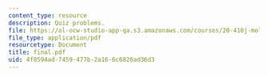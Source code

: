 ```yaml
---
content_type: resource
description: Quiz problems.
file: https://ol-ocw-studio-app-qa.s3.amazonaws.com/courses/20-410j-molecular-cellular-and-tissue-biomechanics-be-410j-spring-2003/4f0594ad7459477b2a166c6826ad36d3_final.pdf
file_type: application/pdf
resourcetype: Document
title: final.pdf
uid: 4f0594ad-7459-477b-2a16-6c6826ad36d3
---
```


